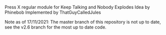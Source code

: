 Press X regular module for Keep Talking and Nobody Explodes
Idea by Phinebob
Implemented by ThatGuyCalledJules

Note as of 17/11/2021:
The master branch of this repository is not up to date, see the v2.6 branch for the most up to date code.
